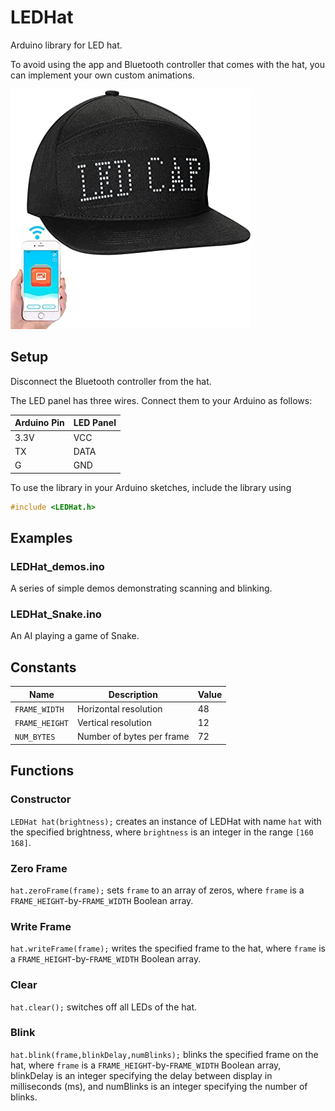 # LEDHat

Arduino library for LED hat.

To avoid using the app and Bluetooth controller that comes with the hat, you can implement your own custom animations.

![](images/led_cap.jpg)

## Setup
Disconnect the Bluetooth controller from the hat.

The LED panel has three wires. Connect them to your Arduino as follows:

| Arduino Pin | LED Panel |
| ----------- | --------- |
| 3.3V        | VCC       |
| TX          | DATA      |
| G           | GND       |

To use the library in your Arduino sketches, include the library using
```cpp
#include <LEDHat.h>
```

## Examples

### LEDHat_demos.ino
A series of simple demos demonstrating scanning and blinking.

### LEDHat_Snake.ino
An AI playing a game of Snake.

## Constants

| Name           | Description               | Value |
| -------------- | ------------------------- | ----- |
| `FRAME_WIDTH`  | Horizontal resolution     | 48    |
| `FRAME_HEIGHT` | Vertical resolution       | 12    |
| `NUM_BYTES`    | Number of bytes per frame | 72    |

## Functions

### Constructor
`LEDHat hat(brightness);` creates an instance of LEDHat with name `hat` with the specified brightness, where `brightness` is an integer in the range `[160 168]`.

### Zero Frame
`hat.zeroFrame(frame);` sets `frame` to an array of zeros, where `frame` is a `FRAME_HEIGHT`-by-`FRAME_WIDTH` Boolean array.

### Write Frame
`hat.writeFrame(frame);` writes the specified frame to the hat, where `frame` is a `FRAME_HEIGHT`-by-`FRAME_WIDTH` Boolean array.

### Clear
`hat.clear();` switches off all LEDs of the hat.

### Blink
`hat.blink(frame,blinkDelay,numBlinks);` blinks the specified frame on the hat, where `frame` is a `FRAME_HEIGHT`-by-`FRAME_WIDTH` Boolean array, blinkDelay is an integer specifying the delay between display in milliseconds (ms), and numBlinks is an integer specifying the number of blinks.
